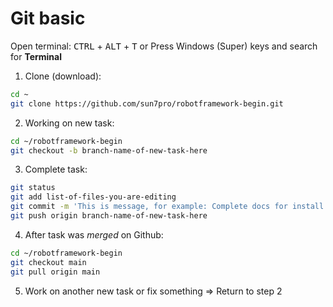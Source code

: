 # Git basic

Open terminal: <kbd>CTRL</kbd> + <kbd>ALT</kbd> + <kbd>T</kbd> or Press Windows (Super) keys and search for **Terminal**

1) Clone (download):
```sh
cd ~
git clone https://github.com/sun7pro/robotframework-begin.git
```

2) Working on new task:
```sh
cd ~/robotframework-begin
git checkout -b branch-name-of-new-task-here
```

3) Complete task:
```sh
git status
git add list-of-files-you-are-editing
git commit -m 'This is message, for example: Complete docs for install'
git push origin branch-name-of-new-task-here
```

4) After task was *merged* on Github:
```sh
cd ~/robotframework-begin
git checkout main
git pull origin main
```

5) Work on another new task or fix something => Return to step 2
